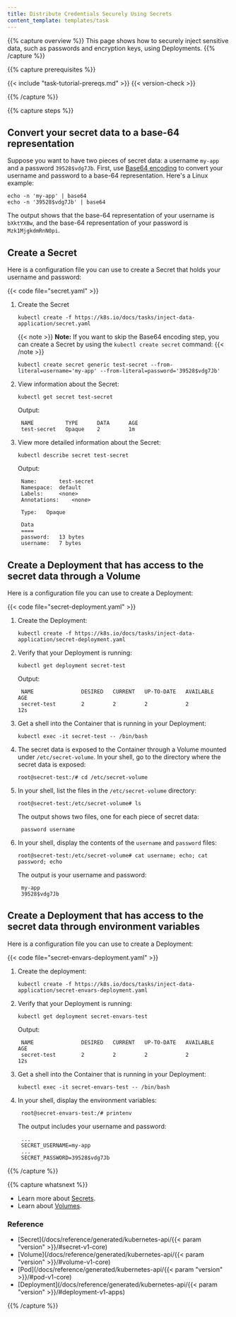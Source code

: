 ```yaml
---
title: Distribute Credentials Securely Using Secrets
content_template: templates/task
---
```


{{% capture overview %}}
This page shows how to securely inject sensitive data, such as passwords and
encryption keys, using Deployments.
{{% /capture %}}

{{% capture prerequisites %}}

{{< include "task-tutorial-prereqs.md" >}} {{< version-check >}}

{{% /capture %}}

{{% capture steps %}}

## Convert your secret data to a base-64 representation

Suppose you want to have two pieces of secret data: a username `my-app` and a password
`39528$vdg7Jb`. First, use [Base64 encoding](https://www.base64encode.org/) to
convert your username and password to a base-64 representation. Here's a Linux
example:

    echo -n 'my-app' | base64
    echo -n '39528$vdg7Jb' | base64

The output shows that the base-64 representation of your username is `bXktYXBw`,
and the base-64 representation of your password is `Mzk1MjgkdmRnN0pi`.

## Create a Secret

Here is a configuration file you can use to create a Secret that holds your
username and password:

{{< code file="secret.yaml" >}}

1. Create the Secret

       kubectl create -f https://k8s.io/docs/tasks/inject-data-application/secret.yaml

    {{< note >}}
    **Note:** If you want to skip the Base64 encoding step, you can create a Secret
    by using the `kubectl create secret` command:
    {{< /note >}}

       kubectl create secret generic test-secret --from-literal=username='my-app' --from-literal=password='39528$vdg7Jb'

1. View information about the Secret:

       kubectl get secret test-secret

    Output:

        NAME          TYPE      DATA      AGE
        test-secret   Opaque    2         1m


1. View more detailed information about the Secret:

       kubectl describe secret test-secret

    Output:

        Name:       test-secret
        Namespace:  default
        Labels:     <none>
        Annotations:    <none>

        Type:   Opaque

        Data
        ====
        password:   13 bytes
        username:   7 bytes

## Create a Deployment that has access to the secret data through a Volume

Here is a configuration file you can use to create a Deployment:

{{< code file="secret-deployment.yaml" >}}

1. Create the Deployment:

       kubectl create -f https://k8s.io/docs/tasks/inject-data-application/secret-deployment.yaml

1. Verify that your Deployment is running:

       kubectl get deployment secret-test

    Output:

        NAME               DESIRED   CURRENT   UP-TO-DATE   AVAILABLE   AGE
        secret-test        2         2         2            2           12s

1. Get a shell into the Container that is running in your Deployment:

       kubectl exec -it secret-test -- /bin/bash

1. The secret data is exposed to the Container through a Volume mounted under
`/etc/secret-volume`. In your shell, go to the directory where the secret data
is exposed:

       root@secret-test:/# cd /etc/secret-volume

1. In your shell, list the files in the `/etc/secret-volume` directory:

       root@secret-test:/etc/secret-volume# ls

    The output shows two files, one for each piece of secret data:

        password username

1. In your shell, display the contents of the `username` and `password` files:

       root@secret-test:/etc/secret-volume# cat username; echo; cat password; echo

    The output is your username and password:

        my-app
        39528$vdg7Jb

## Create a Deployment that has access to the secret data through environment variables

Here is a configuration file you can use to create a Deployment:

{{< code file="secret-envars-deployment.yaml" >}}

1. Create the deployment:

       kubectl create -f https://k8s.io/docs/tasks/inject-data-application/secret-envars-deployment.yaml

1. Verify that your Deployment is running:

       kubectl get deployment secret-envars-test

    Output:

        NAME               DESIRED   CURRENT   UP-TO-DATE   AVAILABLE   AGE
        secret-test        2         2         2            2           12s
		
1. Get a shell into the Container that is running in your Deployment:

       kubectl exec -it secret-envars-test -- /bin/bash

1. In your shell, display the environment variables:

        root@secret-envars-test:/# printenv

    The output includes your username and password:

        ...
        SECRET_USERNAME=my-app
        ...
        SECRET_PASSWORD=39528$vdg7Jb

{{% /capture %}}

{{% capture whatsnext %}}

* Learn more about [Secrets](/docs/concepts/configuration/secret/).
* Learn about [Volumes](/docs/concepts/storage/volumes/).

### Reference

* [Secret](/docs/reference/generated/kubernetes-api/{{< param "version" >}}/#secret-v1-core)
* [Volume](/docs/reference/generated/kubernetes-api/{{< param "version" >}}/#volume-v1-core)
* [Pod](/docs/reference/generated/kubernetes-api/{{< param "version" >}}/#pod-v1-core)
* [Deployment](/docs/reference/generated/kubernetes-api/{{< param "version" >}}/#deployment-v1-apps)

{{% /capture %}}


